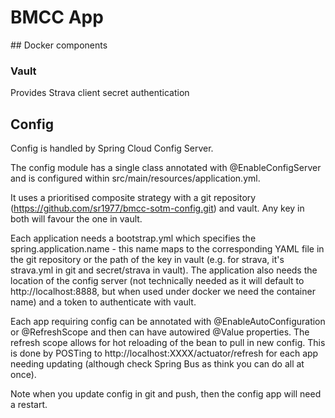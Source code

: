 # BMCC App

## Docker components

### Vault

Provides Strava client secret authentication

## Config

Config is handled by Spring Cloud Config Server.

The config module has a single class annotated with @EnableConfigServer and is configured within src/main/resources/application.yml.

It uses a prioritised composite strategy with a git repository (https://github.com/sr1977/bmcc-sotm-config.git) and vault. Any key in both will favour the one in vault. 

Each application needs a bootstrap.yml which specifies the spring.application.name - this name maps to the corresponding YAML file in the git repository or the path of the key in vault (e.g. for strava, it's strava.yml in git and secret/strava in vault). The application also needs the location of the config server (not technically needed as it will default to http://localhost:8888, but when used under docker we need the container name) and a token to authenticate with vault.

Each app requiring config can be annotated with @EnableAutoConfiguration or @RefreshScope and then can have autowired @Value properties. The refresh scope allows for hot reloading of the bean to pull in new config. This is done by POSTing to http://localhost:XXXX/actuator/refresh for each app needing updating (although check Spring Bus as think you can do all at once).

Note when you update config in git and push, then the config app will need a restart.